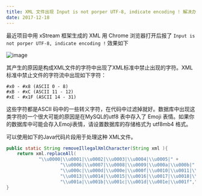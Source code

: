 ```yaml
---
title: XML 文件出现 Input is not porper UTF-8, indicate encoding ! 解决办法 
date: 2017-12-18 
---
```


最近项目中用 xStream 框架生成的 XML 用 Chrome 浏览器打开后报了 `Input is not porper UTF-8, indicate encoding !` 效果如下

![image](/postimgs/xml-not-porper-utf8/xml.jpg)

其产生的原因是构成XML文件的字符中出现了XML标准中禁止出现的字符。XML标准中禁止文件的字符流中出现如下字符：

```
#x0 - #x8 (ASCII 0 - 8)
#xB - #xC (ASCII 11 - 12)
#xE - #x1F (ASCII 14 - 31)
```

这些字符都是ASCII 码中的一些转义字符，在代码中过滤掉就好。数据库中出现这类字符的一个很大可能的原因是在MySQL的utf8 表中存入了 Emoji 表情。如果你的数据库中可能会存入Emoji表情，请设置数据库的存储格式为 utf8mb4 格式。

可以使用如下的Java代码片段用于处理这种 XML文件。

```java
public static String removeIllegalXmlCharacter(String xml ){
    return xml.replaceAll(
            "\\u0000|\\u0001|\\u0002|\\u0003|\\u0004|\\u0005|" +
                    "\\u0006|\\u0007|\\u0008|\\u0009|\\u000a|\\u000b|" +
                    "\\u000c|\\u000d|\\u000e|\\u000f|\\u0010|\\u0011|\\u0012|" +
                    "\\u0013|\\u0014|\\u0015|\\u0016|\\u0017|\\u0018|\\u0019|" +
                    "\\u001a|\\u001b|\\u001c|\\u001d|\\u001e|\\u001f","");
}
```

